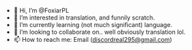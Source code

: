 - 👋 Hi, I’m @FoxiarPL
- 👀 I’m interested in translation, and funnily scratch.
- 🌱 I’m currently learning (not much significant) language.
- 💞️ I’m looking to collaborate on.. well obviously translation lol.
- 📫 How to reach me: Email (discordreal295@gmail.com)

<!---
FoxiarPL/FoxiarPL is a ✨ special ✨ repository because its `README.md` (this file) appears on your GitHub profile.
You can click the Preview link to take a look at your changes.
--->
